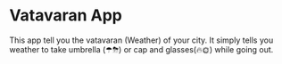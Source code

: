 # Vatavaran App

This app tell you the vatavaran (Weather) of your city.
It simply tells you weather to take umbrella (☂⛈) or cap and glasses(🔥🌞) while going out.
